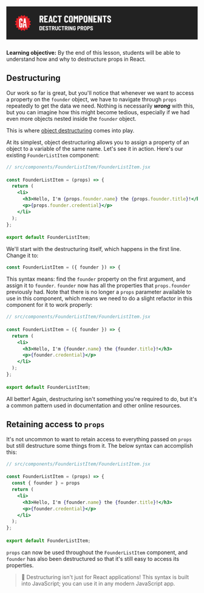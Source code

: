 # ![React Components - Destructring Props](./assets/hero.png)

**Learning objective:** By the end of this lesson, students will be able to understand how and why to destructure props in React.

## Destructuring

Our work so far is great, but you'll notice that whenever we want to access a property on the `founder` object, we have to navigate through `props` repeatedly to get the data we need. Nothing is necessarily ***wrong*** with this, but you can imagine how this might become tedious, especially if we had even more objects nested inside  the `founder` object.

This is where [object destructuring](https://developer.mozilla.org/en-US/docs/Web/JavaScript/Reference/Operators/Destructuring_assignment#object_destructuring) comes into play.

At its simplest, object destructuring allows you to assign a property of an object to a variable of the same name. Let's see it in action. Here's our existing `FounderListItem` component:

```jsx
// src/components/FounderListItem/FounderListItem.jsx

const FounderListItem = (props) => {
  return (
    <li>
      <h3>Hello, I'm {props.founder.name} the {props.founder.title}!</h3>
      <p>{props.founder.credential}</p>
    </li>
  );
};

export default FounderListItem;
```

We'll start with the destructuring itself, which happens in the first line. Change it to:

```jsx
const FounderListItem = ({ founder }) => {
```

This syntax means: find the `founder` property on the first argument, and assign it to `founder`. `founder` now has all the properties that `props.founder` previously had. Note that there is no longer a `props` parameter available to use in this component, which means we need to do a slight refactor in this component for it to work properly:

```jsx
// src/components/FounderListItem/FounderListItem.jsx

const FounderListItem = ({ founder }) => {
  return (
    <li>
      <h3>Hello, I'm {founder.name} the {founder.title}!</h3>
      <p>{founder.credential}</p>
    </li>
  );
};

export default FounderListItem;
```

All better! Again, destructuring isn't something you're required to do, but it's a common pattern used in documentation and other online resources.

## Retaining access to `props`

It's not uncommon to want to retain access to everything passed on `props` but still destructure some things from it. The below syntax can accomplish this:

```jsx
// src/components/FounderListItem/FounderListItem.jsx

const FounderListItem = (props) => {
  const { founder } = props
  return (
    <li>
      <h3>Hello, I'm {founder.name} the {founder.title}!</h3>
      <p>{founder.credential}</p>
    </li>
  );
};

export default FounderListItem;
```

`props` can now be used throughout the `FounderListItem` component, and `founder` has also been destructured so that it's still easy to access its properties.

> 🧠 Destructuring isn't just for React applications! This syntax is built into JavaScript; you can use it in any modern JavaScript app.
